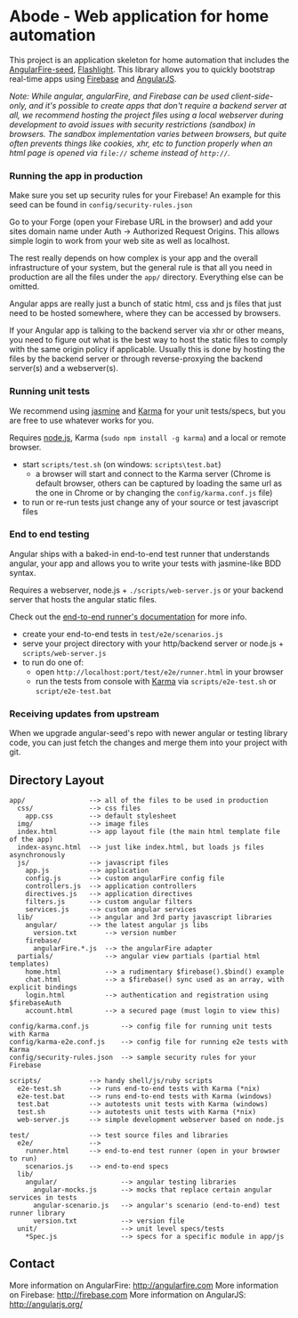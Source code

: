 
# Abode - Web application for home automation

This project is an application skeleton for home automation that includes the [AngularFire-seed](https://github.com/firebase/angularFire-seed), [Flashlight](http://firebase.github.io/flashlight/).
This library allows you to quickly bootstrap real-time apps using [Firebase](http://www.firebase.com) and [AngularJS](http://www.angularjs.org).

_Note: While angular, angularFire, and Firebase can be used client-side-only, and it's possible to create
apps that don't require a backend server at all, we recommend hosting the project files using a local
webserver during development to avoid issues with security restrictions (sandbox) in browsers. The
sandbox implementation varies between browsers, but quite often prevents things like cookies, xhr,
etc to function properly when an html page is opened via `file://` scheme instead of `http://`._

### Running the app in production

Make sure you set up security rules for your Firebase! An example for this
seed can be found in `config/security-rules.json`

Go to your Forge (open your Firebase URL in the browser) and add your sites domain name under
Auth -> Authorized Request Origins. This allows simple login to work from your web site as well as localhost.

The rest really depends on how complex is your app and the overall infrastructure of your system, but
the general rule is that all you need in production are all the files under the `app/` directory.
Everything else can be omitted.

Angular apps are really just a bunch of static html, css and js files that just need to be hosted
somewhere, where they can be accessed by browsers.

If your Angular app is talking to the backend server via xhr or other means, you need to figure
out what is the best way to host the static files to comply with the same origin policy if
applicable. Usually this is done by hosting the files by the backend server or through
reverse-proxying the backend server(s) and a webserver(s).


### Running unit tests

We recommend using [jasmine](http://pivotal.github.com/jasmine/) and
[Karma](http://karma-runner.github.io) for your unit tests/specs, but you are free
to use whatever works for you.

Requires [node.js](http://nodejs.org/), Karma (`sudo npm install -g karma`) and a local
or remote browser.

* start `scripts/test.sh` (on windows: `scripts\test.bat`)
  * a browser will start and connect to the Karma server (Chrome is default browser, others can be captured by loading the same url as the one in Chrome or by changing the `config/karma.conf.js` file)
* to run or re-run tests just change any of your source or test javascript files


### End to end testing

Angular ships with a baked-in end-to-end test runner that understands angular, your app and allows
you to write your tests with jasmine-like BDD syntax.

Requires a webserver, node.js + `./scripts/web-server.js` or your backend server that hosts the angular static files.

Check out the
[end-to-end runner's documentation](http://docs.angularjs.org/guide/dev_guide.e2e-testing) for more
info.

* create your end-to-end tests in `test/e2e/scenarios.js`
* serve your project directory with your http/backend server or node.js + `scripts/web-server.js`
* to run do one of:
  * open `http://localhost:port/test/e2e/runner.html` in your browser
  * run the tests from console with [Karma](http://karma-runner.github.io) via
    `scripts/e2e-test.sh` or `script/e2e-test.bat`

### Receiving updates from upstream

When we upgrade angular-seed's repo with newer angular or testing library code, you can just
fetch the changes and merge them into your project with git.

## Directory Layout

    app/                --> all of the files to be used in production
      css/              --> css files
        app.css         --> default stylesheet
      img/              --> image files
      index.html        --> app layout file (the main html template file of the app)
      index-async.html  --> just like index.html, but loads js files asynchronously
      js/               --> javascript files
        app.js          --> application
        config.js       --> custom angularFire config file
        controllers.js  --> application controllers
        directives.js   --> application directives
        filters.js      --> custom angular filters
        services.js     --> custom angular services
      lib/              --> angular and 3rd party javascript libraries
        angular/        --> the latest angular js libs
          version.txt       --> version number
        firebase/
          angularFire.*.js  --> the angularFire adapter
      partials/             --> angular view partials (partial html templates)
        home.html           --> a rudimentary $firebase().$bind() example
        chat.html           --> a $firebase() sync used as an array, with explicit bindings
        login.html          --> authentication and registration using $firebaseAuth
        account.html        --> a secured page (must login to view this)

    config/karma.conf.js        --> config file for running unit tests with Karma
    config/karma-e2e.conf.js    --> config file for running e2e tests with Karma
    config/security-rules.json  --> sample security rules for your Firebase

    scripts/            --> handy shell/js/ruby scripts
      e2e-test.sh       --> runs end-to-end tests with Karma (*nix)
      e2e-test.bat      --> runs end-to-end tests with Karma (windows)
      test.bat          --> autotests unit tests with Karma (windows)
      test.sh           --> autotests unit tests with Karma (*nix)
      web-server.js     --> simple development webserver based on node.js

    test/               --> test source files and libraries
      e2e/              -->
        runner.html     --> end-to-end test runner (open in your browser to run)
        scenarios.js    --> end-to-end specs
      lib/
        angular/                --> angular testing libraries
          angular-mocks.js      --> mocks that replace certain angular services in tests
          angular-scenario.js   --> angular's scenario (end-to-end) test runner library
          version.txt           --> version file
      unit/                     --> unit level specs/tests
        *Spec.js                --> specs for a specific module in app/js

## Contact

More information on AngularFire: http://angularfire.com
More information on Firebase: http://firebase.com
More information on AngularJS: http://angularjs.org/
